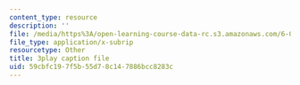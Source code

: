 ```yaml
---
content_type: resource
description: ''
file: /media/https%3A/open-learning-course-data-rc.s3.amazonaws.com/6-006-introduction-to-algorithms-fall-2011/59cbfc197f5b55d78c147886bcc8283c_eCaXlAaN2uE.vtt
file_type: application/x-subrip
resourcetype: Other
title: 3play caption file
uid: 59cbfc19-7f5b-55d7-8c14-7886bcc8283c
---
```

